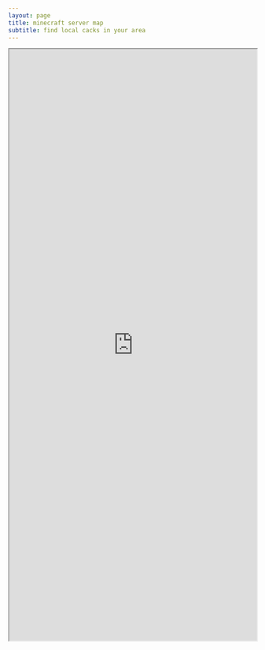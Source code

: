 ```yaml
---
layout: page
title: minecraft server map
subtitle: find local cacks in your area
---
```


<iframe src="http://cackhub.ddnsfree.com:8123/" width="100%" height="1200" data-external="1" allowfullscreen>
  <p>Your browser does not support iframes.</p>
</iframe>
